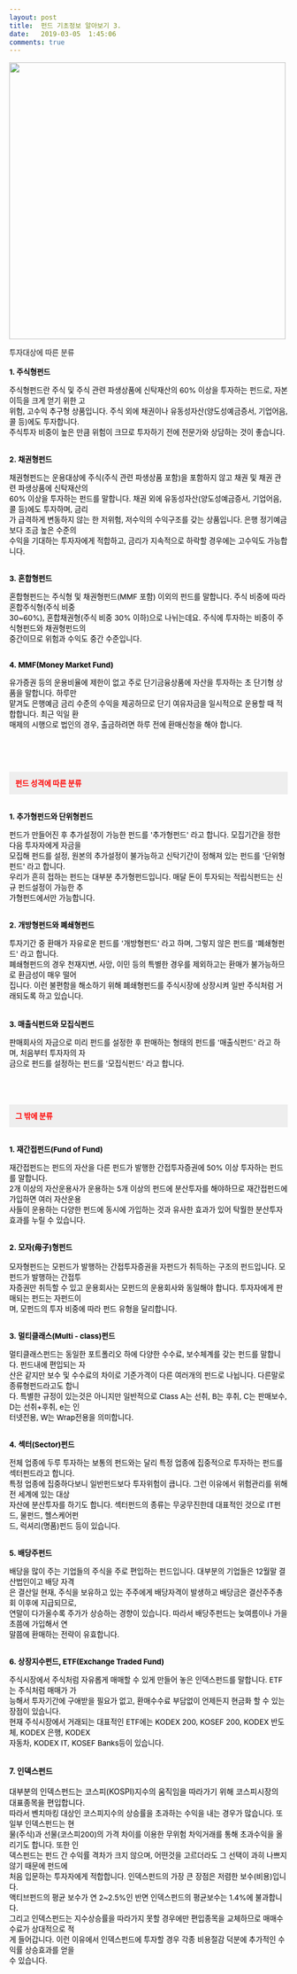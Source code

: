 ```yaml
---
layout: post
title:  펀드 기초정보 알아보기 3.
date:   2019-03-05  1:45:06
comments: true
---
```






<p><span style="font-size: 10pt;"><strong><font color="#ff0000" face="b15874b614095e24026d0760#b40e00"><span data-lightbox="lightbox" data-url="https://t1.daumcdn.net/cfile/tistory/1510051E4C04D50961?download"><img width="500" height="306" style="height: auto; cursor: pointer; max-width: 100%;" alt="" src="https://t1.daumcdn.net/cfile/tistory/1510051E4C04D50961" filemime="" filename="cfile25.uf@1510051E4C04D509619968.jpg"></span></font></strong></span></p>
<p><span style="font-size: 10pt;">투자대상에 따른 분류</span><strong><span style="font-size: 10pt;"><br><font color="#000000"><span style="font-size: 10pt;"><br>1.</span></font></span><span style="font-size: 10pt;"><font color="#000000" face="b15874b614095e24026d0760#b40e00"><span style="font-size: 10pt;"> 주식형펀드</span></font></span></strong></p>
<p><strong><span style="font-size: 10pt;"><font color="#000000" face="b15874b614095e24026d0760#b40e00"><span style="font-size: 10pt;">﻿</span></font></span></strong><span style="font-size: 10pt;"><font color="#000000" face="b15874b614095e24026d0760#b40e00"><span style="font-size: 10pt;">주식형펀드란 주식 및 주식 관련 파생상품에 신탁재산의 60% 이상을 투자하는 펀드로, 자본이득을 크게 얻기 위한 </span></font></span><span style="font-size: 10pt;"><font face="b15874b614095e24026d0760#b40e00"><span style="font-size: 10pt;"><font color="#000000"><span style="font-size: 10pt;">고<br> 위험, 고수익 추구형 상품입니다. 주식 외에 채권이나 유동성자산(양도성예금증서, 기업어음, 콜 등)에도 투자합</span><span style="font-size: 10pt;">니</span></font></span></font></span><span style="font-size: 10pt;"><font color="#000000" face="b15874b614095e24026d0760#b40e00"><span style="font-size: 10pt;">다. <br>주식투자 비중이 높은 만큼 위험이 크므로 투자하기 전에 전문가와 상담하는 것이 좋습니다.</span></font></span></p>
<p><span style="font-size: 10pt;"><strong><font face="b15874b614095e24026d0760#b40e00"><span style="font-size: 10pt;"><br><font color="#000000"><span style="font-size: 10pt;">2.&nbsp;채권형펀드</span></font></span></font></strong></span></p>
<p><span style="font-size: 10pt;"><font color="#000000" face="b15874b614095e24026d0760#b40e00"><span style="font-size: 10pt;">채권형펀드는 운용대상에 주식(주식 관련 파생상품 포함)을 포함하지 않고 채권 및 채권 관련 파생상품에 신탁재산</span></font></span><span style="font-size: 10pt;"><font color="#000000" face="b15874b614095e24026d0760#b40e00"><span style="font-size: 10pt;">의<br>60% 이상을 투자하는 펀드를 말합니다. 채권 외에 유동성자산(양도성예금증서, 기업어음, 콜 등)에도 투자하며, </span></font></span><font color="#000000"><span style="font-size: 10pt;"><font face="b15874b614095e24026d0760#b40e00"><span style="font-size: 10pt;">금리<br> 가 급격하게 변동하지 않는 한 저위험, 저수익의 수익구조를 갖는 상품입니다. 은행 정기예금보다 조금 높은 수</span></font></span><span style="font-size: 10pt;"><font face="b15874b614095e24026d0760#b40e00"><span style="font-size: 10pt;">준의 <br> 수익을 기대하는 투자자에게 적합하고, 금리가 지속적으로 하락할 경우에는 고수익도 가능합니다.</span></font></span><span style="font-size: 10pt;">&nbsp;</span></font></p>
<p><span style="font-size: 10pt;"><strong><font face="b15874b614095e24026d0760#b40e00"><span style="font-size: 10pt;"><br><font color="#000000"><span style="font-size: 10pt;">3.&nbsp;혼합형펀드</span></font></span></font></strong></span></p>
<p><span style="font-size: 10pt;"><font color="#000000" face="b15874b614095e24026d0760#b40e00"><span style="font-size: 10pt;">혼합형펀드는 주식형 및 채권형펀드(MMF 포함) 이외의 펀드를 말합니다. 주식 비중에 따라 혼합주식형(주식 비중 <br></span></font></span><font color="#000000"><span style="font-size: 10pt;"><font face="b15874b614095e24026d0760#b40e00"><span style="font-size: 10pt;">30~60%), 혼합채권형(주식 비중 30% 이하)으로 나뉘는데요. 주식에 투자하는 비중이 주식형펀드와 채권형펀드의 <br></span></font></span><span style="font-size: 10pt;"><font face="b15874b614095e24026d0760#b40e00"><span style="font-size: 10pt;">중간이므로 위험과 수익도 중간 수준입니다.</span></font></span></font></p>
<p><span style="font-size: 10pt;"><strong><font face="b15874b614095e24026d0760#b40e00"><span style="font-size: 10pt;"><br><font color="#000000"><span style="font-size: 10pt;">4.&nbsp;MMF(Money Market Fund)</span></font></span></font></strong></span></p>
<p> </p>
<p><span style="font-size: 10pt;"><font color="#000000" face="b15874b614095e24026d0760#b40e00"><span style="font-size: 10pt;">유가증권 등의 운용비율에 제한이 없고 주로 단기금융상품에 자산을 투자하는 초 단기형 상품을 말합니다. </span></font></span><font face="b15874b614095e24026d0760#b40e00"><span style="font-size: 10pt;"><font color="#000000"><span style="font-size: 10pt;">하루만 <br></span></font></span><span style="font-size: 10pt;"><font color="#000000"><span style="font-size: 10pt;">맡겨도 은행예금 금리 수준의 수익을 제공하므로 단기 여유자금을 일시적으로 운용할 때 적합합니다. </span></font></span></font><font face="b15874b614095e24026d0760#b40e00"><span style="font-size: 10pt;"><font color="#000000"><span style="font-size: 10pt;">최근 익일 환<br> 매제의 시행으로 법인의 경우, 출금하려면 하루 전에 환매신청을 해야 합니다.</span><br></font></span><span style="font-size: 10pt;"><font color="#000000" face="b15874b614095e24026d0760#b40e00"><span style="font-size: 10pt;"><br><br></span></font></span></font><p><font face="b15874b614095e24026d0760#b40e00"><font color="#000000" face="b15874b614095e24026d0760#b40e00"><span style="font-size: 10pt;"><strong><font color="#ff0000" face="b15874b614095e24026d0760#b40e00"><span style="font-size: 10pt;"><br></span></font></strong></span></font></font></p><font face="b15874b614095e24026d0760#b40e00"><font color="#000000" face="b15874b614095e24026d0760#b40e00"><strong><font color="#ff0000" face="b15874b614095e24026d0760#b40e00"><div class="txc-textbox" style="padding: 10px; border: 1px solid rgb(238, 238, 238); border-image: none; background-color: rgb(238, 238, 238);"><span style="font-size: 10pt;">펀드 성격에 따른 분류</span></div><p></p></font><p></p></strong><p> </p>
<p><span style="font-size: 10pt;"><strong><font face="b15874b614095e24026d0760#b40e00"><span style="font-size: 10pt;"><br><font color="#000000">1.&nbsp;추가형펀드와 단위형펀드</font></span></font></strong></span></p>
<p></p>
<p><span style="font-size: 10pt;"><font color="#000000" face="b15874b614095e24026d0760#b40e00"><span style="font-size: 10pt;">펀드가 만들어진 후 추가설정이 가능한 펀드를 '추가형펀드' 라고 합니다. 모집기간을 정한 다음 투자자에게 자금</span></font></span><font face="b15874b614095e24026d0760#b40e00"><span style="font-size: 10pt;"><font color="#000000">을 <br></font></span><span style="font-size: 10pt;"><font color="#000000">모집해 펀드를 설정, 원본의 추가설정이 불가능하고 신탁기간이 정해져 있는 펀드를 '단위형펀드' 라고 합니다. <br></font></span></font><font face="b15874b614095e24026d0760#b40e00"><span style="font-size: 10pt;"><font color="#000000">우리</font></span><span style="font-size: 10pt;"><font color="#000000">가 흔히 접하는 펀드는 대부분 추가형펀드입니다. 매달 돈이 투자되는 적립식펀드는 신규 펀드설정이 가능한 </font></span></font><font face="b15874b614095e24026d0760#b40e00"><font color="#000000"><span style="font-size: 10pt;">추<br> 가형</span><span style="font-size: 10pt;">펀드에서만 가능합니다.</span></font></font></p>
<p><span style="font-size: 10pt;"><strong><font face="b15874b614095e24026d0760#b40e00"><span style="font-size: 10pt;"><br><font color="#000000">2.&nbsp;개방형펀드와 폐쇄형펀드</font></span></font></strong></span></p>
<p><font face="b15874b614095e24026d0760#b40e00"><span style="font-size: 10pt;"><font color="#000000">투자기간 중 환매가 자유로운 펀드를 '개방형펀드' 라고 하며, 그렇지 않은 펀드를 '폐쇄형펀드' 라고 합니다. <br></font></span><span style="font-size: 10pt;"><font color="#000000">폐쇄</font></span></font><font face="b15874b614095e24026d0760#b40e00"><span style="font-size: 10pt;"><font color="#000000">형펀드의 경우 천재지변, 사망, 이민 등의 특별한 경우를 제외하고는 환매가 불가능하므로 환금성이 매우 떨</font></span><span style="font-size: 10pt;"><font color="#000000">어<br> 집</font></span></font><span style="font-size: 10pt;"><font color="#000000" face="b15874b614095e24026d0760#b40e00"><span style="font-size: 10pt;">니다. 이런 불편함을 해소하기 위해 폐쇄형펀드를 주식시장에 상장시켜 일반 주식처럼 거래되도록 하고 있습니다.</span></font></span><span style="font-size: 10pt;"><font color="#000000">&nbsp;<br><br></font></span><span style="font-size: 10pt;"><strong><font face="b15874b614095e24026d0760#b40e00"><span style="font-size: 10pt;"><br><font color="#000000">3. 매출식펀드와 모집식펀드</font></span></font></strong></span></p>
<p></p>
<p><font color="#000000"><span style="font-size: 10pt;"><font face="b15874b614095e24026d0760#b40e00"><span style="font-size: 10pt;">판매회사의 자금으로 미리 펀드를 설정한 후 판매하는 형태의 펀드를 '매출식펀드' 라고 하며, 처음부터 투자자의 </span></font></span><span style="font-size: 10pt;"><font face="b15874b614095e24026d0760#b40e00"><span style="font-size: 10pt;">자<br> 금으로 펀드를 설정하는 펀드를 '모집식펀드' 라고 합니다. </span></font></span><br></font><br><br><br></p><span style="font-size: 10pt;"><strong><font color="#ff0000" face="b15874b614095e24026d0760#b40e00"><span style="font-size: 10pt;"><div class="txc-textbox" style="padding: 10px; border: 1px solid rgb(238, 238, 238); border-image: none; background-color: rgb(238, 238, 238);"><span style="font-size: 10pt;"><strong></strong></span><span style="font-size: 10pt;">그 밖에 분류</span><br></div><p></p></span><p></p></font><p></p></strong><p></p></span><p><font size="3"> </font></p>
<p><span style="font-size: 10pt;"><strong><font face="b15874b614095e24026d0760#b40e00"><span style="font-size: 10pt;"><br><font color="#000000">1.&nbsp;재간접펀드(Fund of Fund)</font></span></font></strong></span></p>
<p></p>
<p><span style="font-size: 10pt;"><font color="#000000" face="b15874b614095e24026d0760#b40e00"><span style="font-size: 10pt;">재간접펀드는 펀드의 자산을 다른 펀드가 발행한 간접투자증권에 50% 이상 투자하는 펀드를 말합니다. <br>2개 이상</span></font></span><font color="#000000"><span style="font-size: 10pt;"><font face="b15874b614095e24026d0760#b40e00"><span style="font-size: 10pt;">의 자산운용사가 운용하는 5개 이상의 펀드에 분산투자를 해야하므로 재간접펀드에 가입하면 여러 자산운용<br> 사들이 </span></font></span><span style="font-size: 10pt;"><font face="b15874b614095e24026d0760#b40e00"><span style="font-size: 10pt;">운용하는 다양한 펀드에 동시에 가입하는 것과 유사한 효과가 있어 탁월한 분산투자 효과를 누릴 수 있습니다.</span></font></span></font></p>
<p></p>
<p></p>
<p><span style="font-size: 10pt;"><strong><font face="b15874b614095e24026d0760#b40e00"><span style="font-size: 10pt;"><br><font color="#000000">2.&nbsp;모자(</font></span></font><span style="font-family: 돋움; font-size: 10pt;"><font color="#000000">母子</font></span><font color="#000000" face="b15874b614095e24026d0760#b40e00"><span style="font-size: 10pt;">)형펀드<br><br></span></font></strong></span><span style="font-size: 10pt;"><font color="#000000" face="b15874b614095e24026d0760#b40e00"><span style="font-size: 10pt;">모자형펀드는 모펀드가 발행하는 간접투자증권을 자펀드가 취득하는 구조의 펀드입니다. 모펀드가 발행하는 간</span></font></span><font face="b15874b614095e24026d0760#b40e00"><span style="font-size: 10pt;"><font color="#000000">접</font></span><span style="font-size: 10pt;"><font color="#000000">투<br> 자증권만 취득할 수 있고 운용회사는 모펀드의 운용회사와 동일해야 합니다. 투자자에게 판매되는 펀드는 </font></span></font><span style="font-size: 10pt;"><font color="#000000" face="b15874b614095e24026d0760#b40e00"><span style="font-size: 10pt;">자펀드이<br> 며, 모펀드의 투자 비중에 따라 펀드 유형을 달리합니다.</span></font></span></p>
<p><span style="font-size: 10pt;"><strong><font face="b15874b614095e24026d0760#b40e00"><span style="font-size: 10pt;"><br><font color="#000000">3.&nbsp;멀티클래스(Multi - class)펀드</font></span></font></strong></span></p>
<p></p>
<p><span style="font-size: 10pt;"><font color="#000000" face="b15874b614095e24026d0760#b40e00"><span style="font-size: 10pt;">멀티클래스펀드는 동일한 포트폴리오 하에 다양한 수수료, 보수체계를 갖는 펀드를 말합니다. 펀드내에 편입되</span></font></span><font face="b15874b614095e24026d0760#b40e00"><span style="font-size: 10pt;"><font color="#000000">는 </font></span><span style="font-size: 10pt;"><font color="#000000">자<br> 산은 같지만 보수 및 수수료의 차이로 기준가격이 다른 여러개의 펀드로 나뉩니다. 다른말로 종류형펀드라</font></span></font><font face="b15874b614095e24026d0760#b40e00"><span style="font-size: 10pt;"><font color="#000000">고도 </font></span><span style="font-size: 10pt;"><font color="#000000">합니<br> 다. 특별한 규정이 있는것은 아니지만 일반적으로 Class A는 선취, B는 후취, C는 판매보수, D는 선취+</font></span></font><font face="b15874b614095e24026d0760#b40e00"><font color="#000000"><span style="font-size: 10pt;">후취, </span><span style="font-size: 10pt;">e는 인<br> 터넷전용, W는 Wrap전용을 의미합니다.</span></font></font></p>
<p></p>
<p><span style="font-size: 10pt;"><strong><font face="b15874b614095e24026d0760#b40e00"><span style="font-size: 10pt;"><br><font color="#000000">4.&nbsp;섹터(Sector)펀드</font></span></font></strong></span></p>
<p></p>
<p><span style="font-size: 10pt;"><font color="#000000" face="b15874b614095e24026d0760#b40e00"><span style="font-size: 10pt;">전체 업종에 두루 투자하는 보통의 펀드와는 달리 특정 업종에 집중적으로 투자하는 펀드를 섹터펀드라고 합니다. <br></span></font></span><span style="font-size: 10pt;"><font color="#000000" face="b15874b614095e24026d0760#b40e00"><span style="font-size: 10pt;">특정 업종에 집중하다보니 일반펀드보다 투자위험이 큽니다. 그런 이유에서 위험관리를 위해 전 세계에 있는 대상 <br></span></font></span><font color="#000000"><span style="font-size: 10pt;"><font face="b15874b614095e24026d0760#b40e00"><span style="font-size: 10pt;">자산에 분산투자를 하기도 합니다. 섹터펀드의 종류는 무궁무진한데 대표적인 것으로 IT펀드, 물펀드, 헬스케어펀<br></span></font></span><span style="font-size: 10pt;"><font face="b15874b614095e24026d0760#b40e00"><span style="font-size: 10pt;">드, 럭셔리(명품)펀드 등이 있습니다.</span></font></span></font></p>
<p><span style="font-size: 10pt;"><strong><font face="b15874b614095e24026d0760#b40e00"><span style="font-size: 10pt;"><br><font color="#000000">5.&nbsp;배당주펀드</font></span></font></strong></span></p>
<p></p>
<p><span style="font-size: 10pt;"><font color="#000000" face="b15874b614095e24026d0760#b40e00"><span style="font-size: 10pt;">배당을 많이 주는 기업들의 주식을 주로 편입하는 펀드입니다. 대부분의 기업들은 12월말 결산법인이고 배당 자</span></font></span><span style="font-size: 10pt;"><font color="#000000" face="b15874b614095e24026d0760#b40e00"><span style="font-size: 10pt;">격<br> 은 결산일 현재, 주식을 보유하고 있는 주주에게 배당자격이 발생하고 배당금은 결산주주총회 이후에 지급되므</span></font></span><font color="#000000"><span style="font-size: 10pt;"><font face="b15874b614095e24026d0760#b40e00"><span style="font-size: 10pt;">로, <br>연말이 다가올수록 주가가 상승하는 경향이 있습니다. 따라서 배당주펀드는 늦여름이나 가을 초쯤에 가입해서 </span></font></span><span style="font-size: 10pt;"><font face="b15874b614095e24026d0760#b40e00"><span style="font-size: 10pt;">연<br> 말쯤에 환매하는 전략이 유효합니다.</span></font></span></font></p>
<p><span style="font-size: 10pt;"><strong><font face="b15874b614095e24026d0760#b40e00"><span style="font-size: 10pt;"><br><font color="#000000">6.&nbsp;상장지수펀드, ETF(Exchange Traded Fund)</font></span></font></strong></span></p>
<p><span style="font-size: 10pt;"><font color="#000000" face="b15874b614095e24026d0760#b40e00"><span style="font-size: 10pt;">주식시장에서 주식처럼 자유롭게 매매할 수 있게 만들어 놓은 인덱스펀드를 말합니다. ETF는 주식처럼 매매가 가<br></span></font></span><span style="font-size: 10pt;"><font color="#000000" face="b15874b614095e24026d0760#b40e00"><span style="font-size: 10pt;">능해서 투자기간에 구애받을 필요가 없고, 환매수수료 부담없이 언제든지 현금화 할 수 있는 장점이 있습니다. <br></span></font></span><font face="b15874b614095e24026d0760#b40e00"><span style="font-size: 10pt;"><font color="#000000">현재 </font></span><span style="font-size: 10pt;"><font color="#000000">주식시장에서 거래되는 대표적인 ETF에는 KODEX 200, KOSEF 200, KODEX 반도체, KODEX 은행, KODEX <br>자동차, </font></span></font><font face="b15874b614095e24026d0760#b40e00"><span style="font-size: 10pt;"><font color="#000000">KODEX IT, </font></span><span style="font-size: 10pt;"><font color="#000000">KOSEF Banks등이 있습니다. </font></span></font></p><font face="b15874b614095e24026d0760#b40e00"><div class="autosourcing-stub"></div><p></p></font><p> </p>
<p></p></font><p></p></font><p><font face="b15874b614095e24026d0760#b40e00"><font color="#000000" face="b15874b614095e24026d0760#b40e00"><br><font color="#000000"><strong>7. 인덱스펀드</strong><br><br>대부분의 인덱스펀드는 코스피(KOSPI)지수의 움직임을 따라가기 위해 코스피시장의 대표종목을 편입합니다. <br></font></font><span style="font-size: 10pt;"><font color="#000000" face="b15874b614095e24026d0760#b40e00"><span style="font-size: 10pt;">따라서 벤치마킹 대상인 코스피지수의 상승률을 초과하는 수익을 내는 경우가 많습니다. 또 일부 인덱스펀드는 현<br></span></font></span><span style="font-size: 10pt;"><font color="#000000" face="b15874b614095e24026d0760#b40e00"><span style="font-size: 10pt;">물(주식)과 선물(코스피200)의 가격 차이를 이용한 무위험 차익거래를 통해 초과수익을 올리기도 합니다. 또한 인<br></span></font></span><span style="font-size: 10pt;"><font color="#000000" face="b15874b614095e24026d0760#b40e00"><span style="font-size: 10pt;">덱스펀드는 펀드 간 수익률 격차가 크지 않으며, 어떤것을 고르더라도 그 선택이 과히 나쁘지 않기 때문에 펀드에 </span></font></span><span style="font-size: 10pt;"><font color="#000000" face="b15874b614095e24026d0760#b40e00"><span style="font-size: 10pt;"><br> 처음 입문하는 투자자에게 적합합니다. 인덱스펀드의 가장 큰 장점은 저렴한 보수(비용)입니다. <br>액티브펀드의 평</span></font></span><font color="#000000"><span style="font-size: 10pt;"><font face="b15874b614095e24026d0760#b40e00"><span style="font-size: 10pt;">균 보수가 연 2~2.5%인 반면 인덱스펀드의 평균보수는 1.4%에 불과합니다. <br>그리고 인덱스펀드는 지수상승률을 따</span></font></span><span style="font-size: 10pt;"><font face="b15874b614095e24026d0760#b40e00"><span style="font-size: 10pt;">라가지 못할 경우에만 편입종목을 교체하므로 매매수수료가 상대적으로 적<br> 게 들어갑니다. 이런 이유에서 인덱</span></font></span></font><span style="font-size: 10pt;"><font face="b15874b614095e24026d0760#b40e00"><span style="font-size: 10pt;"><font color="#000000"><span style="font-size: 10pt;">스</span><span style="font-size: 10pt;">펀드에 투자할 경우 각종 비용절감 덕분에 추가적인 수익률 상승효과를 얻을<br> 수 있습니다. <br></span></font></span></font></span></font><br></p>